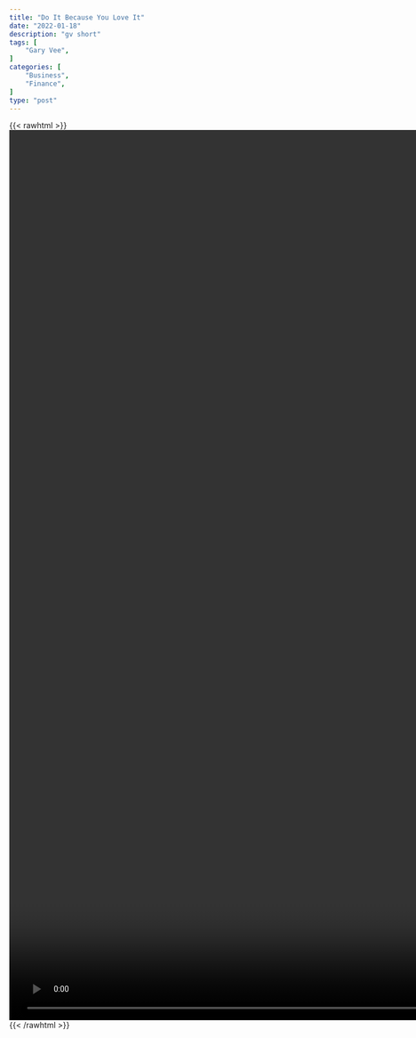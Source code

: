 ```yaml
---
title: "Do It Because You Love It"
date: "2022-01-18"
description: "gv short"
tags: [
    "Gary Vee",
]
categories: [
    "Business",
    "Finance",
]
type: "post"
---
```

{{< rawhtml >}}
    <video style="height:40vh;width:auto" overflow="hidden" controls>
        <source src="https://clips.dev00ps.com/Gary%20Vee/do_it_bc_you_love_it.mp4" type="video/mp4"> 
    </video>
{{< /rawhtml >}}